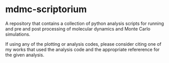 # mdmc-scriptorium
A repository that contains a collection of python analysis scripts for running and pre and post processing of molecular dynamics and Monte Carlo simulations.

If using any of the plotting or analysis codes, please consider citing one of my works that used the analysis code and the appropriate refererence for the given analysis.
